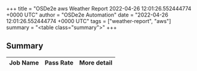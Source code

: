 +++
title = "OSDe2e aws Weather Report 2022-04-26 12:01:26.552444774 +0000 UTC"
author = "OSDe2e Automation"
date = "2022-04-26 12:01:26.552444774 +0000 UTC"
tags = ["weather-report", "aws"]
summary = "<table class=\"summary\"></table>"
+++
## Summary

| Job Name | Pass Rate | More detail |
|----------|-----------|-------------|




